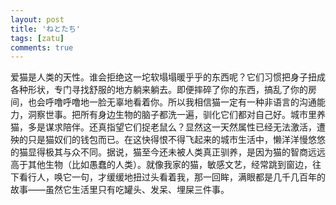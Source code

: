 ```yaml
---
layout: post
title: 'ねとたち'
tags: [zatu]
comments: true
---
```


爱猫是人类的天性。谁会拒绝这一坨软塌塌暖乎乎的东西呢？它们习惯把身子扭成各种形状，专门寻找舒服的地方躺来躺去。即便摔碎了你的东西，搞乱了你的房间，也会呼噜呼噜地一脸无辜地看着你。所以我相信猫一定有一种非语言的沟通能力，洞察世事。把所有身边生物的脑子都洗一遍，驯化它们都对自己好。城市里养猫，多是谋求陪伴。还真指望它们捉老鼠么？显然这一天然属性已经无法激活，遭殃的只是猫奴们的钱包而已。在这快得恨不得飞起来的城市生活中，懒洋洋慢悠悠的猫显得极其与众不同。据说，猫至今还未被人类真正驯养，是因为猫的智商远远高于其他生物（比如愚蠢的人类）。就像我家的猫，敏感文艺，经常跳到窗边，往下看行人，唤它一句，才缓缓地扭过头看着我，那一回眸，满眼都是几千几百年的故事——虽然它生活里只有吃罐头、发呆、埋屎三件事。
